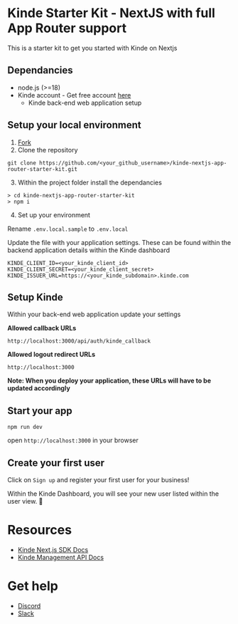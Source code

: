 # Kinde Starter Kit - NextJS with full App Router support

This is a starter kit to get you started with Kinde on Nextjs

## Dependancies

- node.js (>=18)
- Kinde account - Get free account [here](https://app.kinde.com/register)
  - Kinde back-end web application setup

## Setup your local environment

1. [Fork](https://github.com/kinde-starter-kits/kinde-nextjs-app-router-starter-kit/fork)
2. Clone the repository

```
git clone https://github.com/<your_github_username>/kinde-nextjs-app-router-starter-kit.git
```

3. Within the project folder install the dependancies

```
> cd kinde-nextjs-app-router-starter-kit
> npm i
```

4. Set up your environment
   
Rename `.env.local.sample` to `.env.local`

Update the file with your application settings.  These can be found within the backend application details within the Kinde dashboard
```
KINDE_CLIENT_ID=<your_kinde_client_id>
KINDE_CLIENT_SECRET=<your_kinde_client_secret>
KINDE_ISSUER_URL=https://<your_kinde_subdomain>.kinde.com
```


## Setup Kinde

Within your back-end web application update your settings

**Allowed callback URLs**

```
http://localhost:3000/api/auth/kinde_callback
```

**Allowed logout redirect URLs**

```
http://localhost:3000
```

**Note: When you deploy your application, these URLs will have to be updated accordingly**


## Start your app

```
npm run dev
```

open `http://localhost:3000` in your browser

## Create your first user

Click on `Sign up` and register your first user for your business!

Within the Kinde Dashboard, you will see your new user listed within the user view. 🚀

# Resources
- [Kinde Next.js SDK Docs](https://kinde.com/docs/developer-tools/nextjs-sdk/)
- [Kinde Management API Docs](https://kinde.com/api/docs/#kinde-management-api)

# Get help
- [Discord](https://discord.gg/wHX6j7wG5d)
- [Slack](https://join.slack.com/t/thekindecommunity/shared_invite/zt-26hdaavyc-CfOa06vP23guSwK~~OpFMQ)
